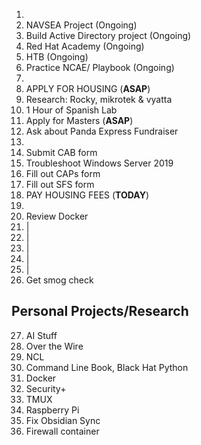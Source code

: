 1. 
2. NAVSEA Project (Ongoing)
3.  Build Active Directory project (Ongoing)
4.  Red Hat Academy (Ongoing)
5.  HTB (Ongoing)
6. Practice NCAE/ Playbook (Ongoing)
7. 
8. APPLY FOR HOUSING (**ASAP**)
9.  Research: Rocky, mikrotek & vyatta
10.  1 Hour of Spanish Lab 
11.  Apply for Masters (**ASAP**)
12. Ask about Panda Express Fundraiser 
13. 
14. Submit CAB form
15. Troubleshoot Windows Server 2019
16. Fill out CAPs form
17. Fill out SFS form
18. PAY HOUSING FEES (**TODAY**)
19. 
20. Review Docker
21. |
22. |
23. |
24. |
25. |
26.  Get smog check

## Personal Projects/Research
27.  AI Stuff
28. Over the Wire
29. NCL
30. Command Line Book, Black Hat Python
31. Docker
32. Security+ 
33. TMUX
34. Raspberry Pi
35. Fix Obsidian Sync
36. Firewall container




